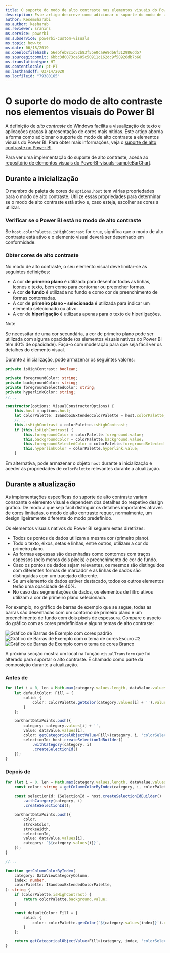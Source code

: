 ```yaml
---
title: O suporte do modo de alto contraste nos elementos visuais do Power BI
description: Este artigo descreve como adicionar o suporte do modo de alto contraste a elementos visuais do Power BI.
author: KesemSharabi
ms.author: kesharab
ms.reviewer: sranins
ms.service: powerbi
ms.subservice: powerbi-custom-visuals
ms.topic: how-to
ms.date: 06/18/2019
ms.openlocfilehash: 56ebfeb8c1c52b83f5be0ca9e9db6f312986dd57
ms.sourcegitcommit: 6bbc3d0073ca605c50911c162dc9f58926db7b66
ms.translationtype: HT
ms.contentlocale: pt-PT
ms.lasthandoff: 03/14/2020
ms.locfileid: "79380165"
---
```

# <a name="high-contrast-mode-support-in-power-bi-visuals"></a>O suporte do modo de alto contraste nos elementos visuais do Power BI

A definição de *alto contraste* do Windows facilita a visualização de texto e aplicações graças à apresentação de cores mais nítidas. Este artigo aborda a forma como adicionar o suporte do modo de alto contraste a elementos visuais do Power BI. Para obter mais informações, veja o [suporte de alto contraste no Power BI](https://powerbi.microsoft.com/blog/power-bi-desktop-june-2018-feature-summary/#highContrast).

Para ver uma implementação do suporte de alto contraste, aceda ao [repositório de elementos visuais do PowerBI-visuals-sampleBarChart](https://github.com/Microsoft/PowerBI-visuals-sampleBarChart/commit/61011c82b66ca0d3321868f1d089c65101ca42e6).

## <a name="on-initialization"></a>Durante a inicialização

O membro de paleta de cores de `options.host` tem várias propriedades para o modo de alto contraste. Utilize essas propriedades para determinar se o modo de alto contraste está ativo e, caso esteja, escolher as cores a utilizar.

### <a name="detect-that-power-bi-is-in-high-contrast-mode"></a>Verificar se o Power BI está no modo de alto contraste

Se `host.colorPalette.isHighContrast` for `true`, significa que o modo de alto contraste está ativo e o elemento visual deverá ser desenhado em conformidade.

### <a name="get-high-contrast-colors"></a>Obter cores de alto contraste

No modo de alto contraste, o seu elemento visual deve limitar-se às seguintes definições:

* A cor **de primeiro plano** é utilizada para desenhar todas as linhas, ícones e texto, bem como para contornar ou preencher formas.
* A cor **de fundo** é utilizada no fundo e como cor de preenchimento de formas contornadas.
* A cor de **primeiro plano – selecionada** é utilizada para indicar um elemento selecionado ou ativo.
* A cor de **hiperligação** é utilizada apenas para o texto de hiperligações.

> [!NOTE]
> Se necessitar de uma cor secundária, a cor de primeiro plano pode ser utilizada com alguma opacidade (os elementos visuais nativos do Power BI têm 40% de opacidade). Faça-o com moderação para que seja fácil ver os detalhes do elemento visual.

Durante a inicialização, pode armazenar os seguintes valores:

```typescript
private isHighContrast: boolean;

private foregroundColor: string;
private backgroundColor: string;
private foregroundSelectedColor: string;
private hyperlinkColor: string;
//...

constructor(options: VisualConstructorOptions) {
    this.host = options.host;
    let colorPalette: ISandboxExtendedColorPalette = host.colorPalette;
    //...
    this.isHighContrast = colorPalette.isHighContrast;
    if (this.isHighContrast) {
        this.foregroundColor = colorPalette.foreground.value;
        this.backgroundColor = colorPalette.background.value;
        this.foregroundSelectedColor = colorPalette.foregroundSelected.value;
        this.hyperlinkColor = colorPalette.hyperlink.value;
    }
```

Em alternativa, pode armazenar o objeto `host` durante a inicialização e aceder às propriedades de `colorPalette` relevantes durante a atualização.

## <a name="on-update"></a>Durante a atualização

As implementações específicas do suporte de alto contraste variam consoante o elemento visual e dependem dos detalhes do respetivo design gráfico. De modo a que seja fácil distinguir os detalhes importantes através de cores limitadas, o modo de alto contraste requer, normalmente, um design ligeiramente diferente do modo predefinido.

Os elementos visuais nativos do Power BI seguem estas diretrizes:

* Todos os pontos de dados utilizam a mesma cor (primeiro plano).
* Todo o texto, eixos, setas e linhas, entre outros, utilizam a cor do primeiro plano.
* As formas espessas são desenhadas como contornos com traços espessos (pelo menos dois píxeis) e preenchimento de cor de fundo.
* Caso os pontos de dados sejam relevantes, os mesmos são distinguidos com diferentes formas de marcador e as linhas de dados são distinguidas com um tracejado diferente.
* Se um elemento de dados estiver destacado, todos os outros elementos terão uma opacidade de 40%.
* No caso das segmentações de dados, os elementos de filtro ativos utilizam a cor de primeiro plano selecionada.

Por exemplo, no gráfico de barras de exemplo que se segue, todas as barras são desenhadas com um contorno de primeiro plano e um preenchimento de fundo com dois píxeis de espessura. Compare o aspeto do gráfico com as cores predefinidas e alguns temas de alto contraste:

![Gráfico de Barras de Exemplo com cores padrão](media/high-contrast-support/hc-samplebarchart-standard.png)
![Gráfico de Barras de Exemplo com o tema de cores *Escuro #2*](media/high-contrast-support/hc-samplebarchart-dark2.png)
![Gráfico de Barras de Exemplo com o tema de cores *Branco*](media/high-contrast-support/hc-samplebarchart-white.png)

A próxima secção mostra um local na função `visualTransform` que foi alterado para suportar o alto contraste. É chamado como parte da composição durante a atualização.

### <a name="before"></a>Antes de

```typescript
for (let i = 0, len = Math.max(category.values.length, dataValue.values.length); i < len; i++) {
    let defaultColor: Fill = {
        solid: {
            color: colorPalette.getColor(category.values[i] + '').value
        }
    };

    barChartDataPoints.push({
        category: category.values[i] + '',
        value: dataValue.values[i],
        color: getCategoricalObjectValue<Fill>(category, i, 'colorSelector', 'fill', defaultColor).solid.color,
        selectionId: host.createSelectionIdBuilder()
            .withCategory(category, i)
            .createSelectionId()
    });
}
```

### <a name="after"></a>Depois de

```typescript
for (let i = 0, len = Math.max(category.values.length, dataValue.values.length); i < len; i++) {
    const color: string = getColumnColorByIndex(category, i, colorPalette);

    const selectionId: ISelectionId = host.createSelectionIdBuilder()
        .withCategory(category, i)
        .createSelectionId();

    barChartDataPoints.push({
        color,
        strokeColor,
        strokeWidth,
        selectionId,
        value: dataValue.values[i],
        category: `${category.values[i]}`,
    });
}

//...

function getColumnColorByIndex(
    category: DataViewCategoryColumn,
    index: number,
    colorPalette: ISandboxExtendedColorPalette,
): string {
    if (colorPalette.isHighContrast) {
        return colorPalette.background.value;
    }

    const defaultColor: Fill = {
        solid: {
            color: colorPalette.getColor(`${category.values[index]}`).value,
        }
    };

    return getCategoricalObjectValue<Fill>(category, index, 'colorSelector', 'fill', defaultColor).solid.color;
}
```
